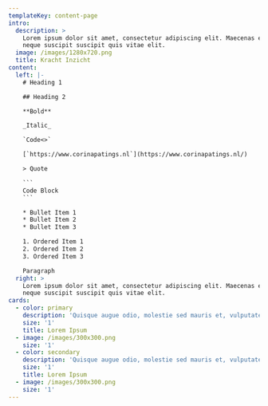 ```yaml
---
templateKey: content-page
intro:
  description: >
    Lorem ipsum dolor sit amet, consectetur adipiscing elit. Maecenas eget mi et
    neque suscipit suscipit quis vitae elit.
  image: /images/1280x720.png
  title: Kracht Inzicht
content:
  left: |-
    # Heading 1

    ## Heading 2

    **Bold**

    _Italic_

    `Code<>`

    [`https://www.corinapatings.nl`](https://www.corinapatings.nl/)

    > Quote

    ```
    Code Block
    ```

    * Bullet Item 1
    * Bullet Item 2
    * Bullet Item 3

    1. Ordered Item 1
    2. Ordered Item 2
    3. Ordered Item 3

    Paragraph
  right: >
    Lorem ipsum dolor sit amet, consectetur adipiscing elit. Maecenas eget mi et
    neque suscipit suscipit quis vitae elit.
cards:
  - color: primary
    description: 'Quisque augue odio, molestie sed mauris et, vulputate hendrerit diam.'
    size: '1'
    title: Lorem Ipsum
  - image: /images/300x300.png
    size: '1'
  - color: secondary
    description: 'Quisque augue odio, molestie sed mauris et, vulputate hendrerit diam.'
    size: '1'
    title: Lorem Ipsum
  - image: /images/300x300.png
    size: '1'
---
```


